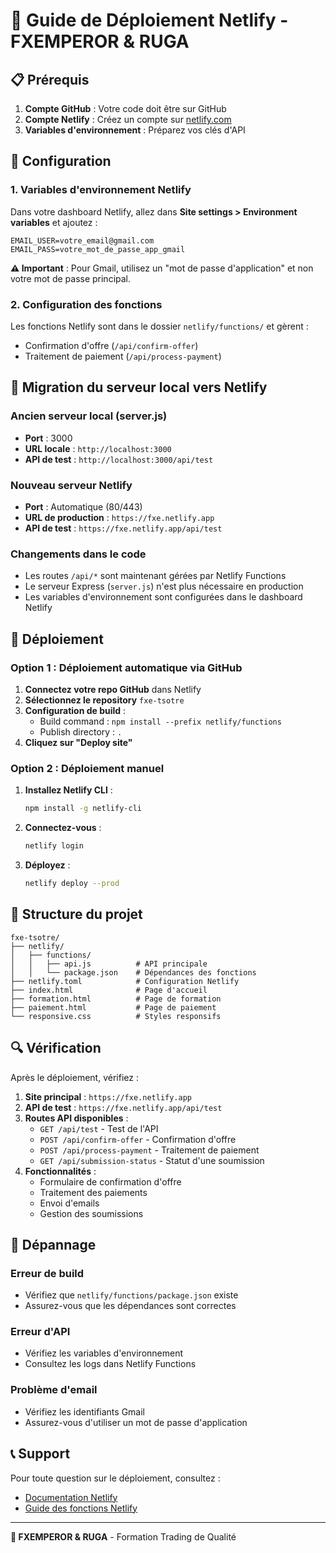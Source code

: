 # 🚀 Guide de Déploiement Netlify - FXEMPEROR & RUGA

## 📋 Prérequis

1. **Compte GitHub** : Votre code doit être sur GitHub
2. **Compte Netlify** : Créez un compte sur [netlify.com](https://netlify.com)
3. **Variables d'environnement** : Préparez vos clés d'API

## 🔧 Configuration

### 1. Variables d'environnement Netlify

Dans votre dashboard Netlify, allez dans **Site settings > Environment variables** et ajoutez :

```
EMAIL_USER=votre_email@gmail.com
EMAIL_PASS=votre_mot_de_passe_app_gmail
```

**⚠️ Important** : Pour Gmail, utilisez un "mot de passe d'application" et non votre mot de passe principal.

### 2. Configuration des fonctions

Les fonctions Netlify sont dans le dossier `netlify/functions/` et gèrent :
- Confirmation d'offre (`/api/confirm-offer`)
- Traitement de paiement (`/api/process-payment`)

## 🔄 Migration du serveur local vers Netlify

### Ancien serveur local (server.js)
- **Port** : 3000
- **URL locale** : `http://localhost:3000`
- **API de test** : `http://localhost:3000/api/test`

### Nouveau serveur Netlify
- **Port** : Automatique (80/443)
- **URL de production** : `https://fxe.netlify.app`
- **API de test** : `https://fxe.netlify.app/api/test`

### Changements dans le code
- Les routes `/api/*` sont maintenant gérées par Netlify Functions
- Le serveur Express (`server.js`) n'est plus nécessaire en production
- Les variables d'environnement sont configurées dans le dashboard Netlify

## 🚀 Déploiement

### Option 1 : Déploiement automatique via GitHub

1. **Connectez votre repo GitHub** dans Netlify
2. **Sélectionnez le repository** `fxe-tsotre`
3. **Configuration de build** :
   - Build command : `npm install --prefix netlify/functions`
   - Publish directory : `.`
4. **Cliquez sur "Deploy site"**

### Option 2 : Déploiement manuel

1. **Installez Netlify CLI** :
   ```bash
   npm install -g netlify-cli
   ```

2. **Connectez-vous** :
   ```bash
   netlify login
   ```

3. **Déployez** :
   ```bash
   netlify deploy --prod
   ```

## 📁 Structure du projet

```
fxe-tsotre/
├── netlify/
│   ├── functions/
│   │   ├── api.js          # API principale
│   │   └── package.json    # Dépendances des fonctions
├── netlify.toml            # Configuration Netlify
├── index.html              # Page d'accueil
├── formation.html          # Page de formation
├── paiement.html           # Page de paiement
└── responsive.css          # Styles responsifs
```

## 🔍 Vérification

Après le déploiement, vérifiez :

1. **Site principal** : `https://fxe.netlify.app`
2. **API de test** : `https://fxe.netlify.app/api/test`
3. **Routes API disponibles** :
   - `GET /api/test` - Test de l'API
   - `POST /api/confirm-offer` - Confirmation d'offre
   - `POST /api/process-payment` - Traitement de paiement
   - `GET /api/submission-status` - Statut d'une soumission
4. **Fonctionnalités** :
   - Formulaire de confirmation d'offre
   - Traitement des paiements
   - Envoi d'emails
   - Gestion des soumissions

## 🐛 Dépannage

### Erreur de build
- Vérifiez que `netlify/functions/package.json` existe
- Assurez-vous que les dépendances sont correctes

### Erreur d'API
- Vérifiez les variables d'environnement
- Consultez les logs dans Netlify Functions

### Problème d'email
- Vérifiez les identifiants Gmail
- Assurez-vous d'utiliser un mot de passe d'application

## 📞 Support

Pour toute question sur le déploiement, consultez :
- [Documentation Netlify](https://docs.netlify.com/)
- [Guide des fonctions Netlify](https://docs.netlify.com/functions/overview/)

---

**🎯 FXEMPEROR & RUGA** - Formation Trading de Qualité 